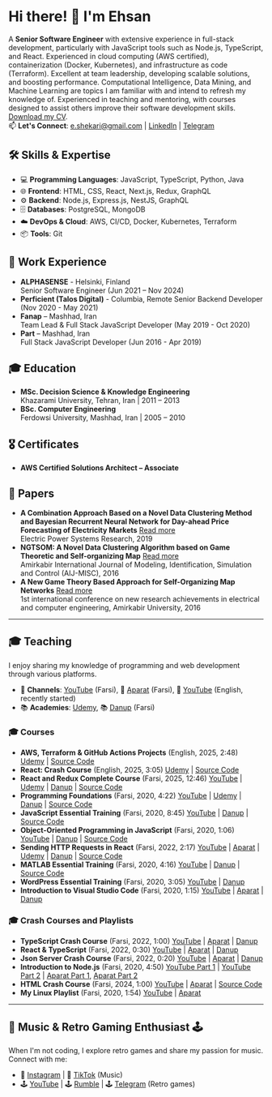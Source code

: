 # Hi there! 👋 I'm Ehsan
A **Senior Software Engineer** with extensive experience in full-stack development, particularly with JavaScript tools such as Node.js, TypeScript, and React. Experienced in cloud computing (AWS certified), containerization (Docker, Kubernetes), and infrastructure as code (Terraform). Excellent at team leadership, developing scalable solutions, and boosting performance. Computational Intelligence, Data Mining, and Machine Learning are topics I am familiar with and intend to refresh my knowledge of. Experienced in teaching and mentoring, with courses designed to assist others improve their software development skills. [Download my CV](https://drive.google.com/file/d/1HZor8l0PEvMysKzaYU_3OOQsgRXACens/view?usp=sharing).    
📫 **Let's Connect**: e.shekari@gmail.com | [LinkedIn](https://www.linkedin.com/in/ehsan-shekari/) | [Telegram](https://t.me/shekariehsan) 

## 🛠️ Skills & Expertise
- 💻 **Programming Languages**: JavaScript, TypeScript, Python, Java 
- 🌐 **Frontend**: HTML, CSS, React, Next.js, Redux, GraphQL
- ⚙️ **Backend**: Node.js, Express.js, NestJS, GraphQL  
- 🗄️ **Databases**: PostgreSQL, MongoDB  
- ☁️ **DevOps & Cloud**: AWS, CI/CD, Docker, Kubernetes, Terraform
- 📦 **Tools**: Git  

## 💼 Work Experience
- **ALPHASENSE** - Helsinki, Finland  
  Senior Software Engineer (Jun 2021 – Nov 2024)  
- **Perficient (Talos Digital)** - Columbia, Remote
  Senior Backend Developer (Nov 2020 - May 2021)  
- **Fanap** – Mashhad, Iran  
  Team Lead & Full Stack JavaScript Developer (May 2019 - Oct 2020)  
- **Part** – Mashhad, Iran  
  Full Stack JavaScript Developer (Jun 2016 - Apr 2019)  

## 🎓 Education
- **MSc. Decision Science & Knowledge Engineering**  
  Khazarami University, Tehran, Iran | 2011 – 2013  
- **BSc. Computer Engineering**  
  Ferdowsi University, Mashhad, Iran | 2005 – 2010

## 🎖️ Certificates
- **AWS Certified Solutions Architect – Associate**

## 📄 Papers
- **A Combination Approach Based on a Novel Data Clustering Method and Bayesian Recurrent Neural Network for Day-ahead Price Forecasting of Electricity Markets**  [Read more](https://www.sciencedirect.com/science/article/abs/pii/S0378779618303961)  
  Electric Power Systems Research, 2019    
- **NGTSOM: A Novel Data Clustering Algorithm based on Game Theoretic and Self-organizing Map**  [Read more](http://miscj.aut.ac.ir/article_850.html)  
  Amirkabir International Journal of Modeling, Identification, Simulation and Control (AIJ-MISC), 2016   
- **A New Game Theory Based Approach for Self-Organizing Map Networks**  [Read more](https://www.civilica.com/Paper-CBCONF01-CBCONF01_1007=A-New-Game-Theory-Based-Approach-for-Self-Organizing-Map-Networks.html)  
  1st international conference on new research achievements in electrical and computer engineering, Amirkabir University, 2016  
  
---

## 🎓 Teaching
I enjoy sharing my knowledge of programming and web development through various platforms.
- 🎥 **Channels**: [YouTube](https://www.youtube.com/@EhsanShekari-fa) (Farsi), 🎥 [Aparat](https://www.aparat.com/ehsanshekari) (Farsi), 🎥 [YouTube](https://www.youtube.com/@EhsanShekari-en) (English, recently started)  
- 📚 **Academies**: [Udemy](https://www.udemy.com/user/ehsan-shekari-2/), 📚 [Danup](https://danup.ir/academy/e-shekari/) (Farsi)   

### 🎓 Courses 
- **AWS, Terraform & GitHub Actions Projects** (English, 2025, 2:48) [Udemy](https://www.udemy.com/course/aws-terraform-github-actions-projects-personal-website/?referralCode=686BF11FB5C307E33A8F) | [Source Code](https://github.com/ehsanshekari/aws-tf-gha-projects-personal-website)
- **React: Crash Course** (English, 2025, 3:05) [Udemy](https://www.udemy.com/course/react-the-crash-course/?referralCode=E8C90A2C9ED91B29F40B) | [Source Code](https://github.com/ehsanshekari/react-crash-course)
- **React and Redux Complete Course** (Farsi, 2025, 12:46) [YouTube](https://www.youtube.com/playlist?list=PLJgS5tlEopOJL_LgZLBWad27Pn09ozszF) | [Udemy](https://www.udemy.com/course/complete-react-redux-course/) | [Danup](https://danup.ir/courses/react-and-redux-complete-course/) | [Source Code](https://github.com/ehsanshekari/complete-react-redux-farsi-playlist)
- **Programming Foundations** (Farsi, 2020, 4:22) [YouTube](https://www.youtube.com/playlist?list=PLJgS5tlEopOKSM-6HKjub6bTpmb4IALda) | [Udemy](https://www.udemy.com/course/programming-foundations/) | [Danup](https://danup.ir/courses/programming-principles/) | [Source Code](https://github.com/ehsanshekari/programming-foundations-course)   
- **JavaScript Essential Training** (Farsi, 2020, 8:45) [YouTube](https://www.youtube.com/playlist?list=PLJgS5tlEopOK3p6qU7kI-ineY0FdnYdwS) | [Danup](https://danup.ir/courses/javascript-essential-training/) | [Source Code](https://github.com/ehsanshekari/javascript-essential-training)
- **Object-Oriented Programming in JavaScript** (Farsi, 2020, 1:06) [YouTube](https://www.youtube.com/playlist?list=PLJgS5tlEopOIbG2H7lgG_ZRPoaysfJMHy) | [Danup](https://danup.ir/courses/oop-in-js/) | [Source Code](https://github.com/ehsanshekari/OOP-JS-Course)
- **Sending HTTP Requests in React** (Farsi, 2022, 2:17) [YouTube](https://www.youtube.com/playlist?list=PLJgS5tlEopOL2pXn92TbDiT1XdWvi-0gZ) | [Aparat](https://www.aparat.com/v/lme88e8) | [Udemy](https://www.udemy.com/course/sending-requests-in-react/) | [Danup](https://danup.ir/courses/sending-requests-in-react/) | [Source Code](https://github.com/ehsanshekari/quotes-example)  
- **MATLAB Essential Training** (Farsi, 2020, 4:16) [YouTube](https://www.youtube.com/playlist?list=PLJgS5tlEopOKZLCukZ47DXOLU7nMPK_nq) | [Danup](https://danup.ir/courses/matlab-primary-tutorial/) | [Source Code](https://github.com/ehsanshekari/matlab-essential-training)
- **WordPress Essential Training** (Farsi, 2020, 3:05) [YouTube](https://www.youtube.com/playlist?list=PLJgS5tlEopOLH5dc-NGx527YJnzLcKLO_) | [Danup](https://danup.ir/courses/how-to-make-a-wordpress-website/)
- **Introduction to Visual Studio Code** (Farsi, 2020, 1:15) [YouTube](https://www.youtube.com/playlist?list=PLJgS5tlEopOLBEtSzmLydEcq6AbtyHmkX) | [Aparat](https://www.aparat.com/v/3kH6A) | [Danup](https://danup.ir/courses/visual-studio-code/)

 ### 🎓 Crash Courses and Playlists  
- **TypeScript Crash Course** (Farsi, 2022, 1:00) [YouTube](https://www.youtube.com/watch?v=eesRuVH-YN8&list=PLJgS5tlEopOIiRPPXq9woSLjl79912-Fw&index=1) | [Aparat](https://www.aparat.com/v/i357o9h) | [Danup](https://danup.ir/courses/typescript-for-beginners)  
- **React & TypeScript** (Farsi, 2022, 0:30) [YouTube](https://www.youtube.com/watch?v=gS2H7OEAuHw&list=PLJgS5tlEopOIiRPPXq9woSLjl79912-Fw&index=2) | [Aparat](https://www.aparat.com/v/o579uhn) | [Danup](https://danup.ir/courses/typescript-for-beginners) 
- **Json Server Crash Course** (Farsi, 2022, 0:20) [YouTube](https://www.youtube.com/watch?v=jtqRr8CXHnU&list=PLJgS5tlEopOIiRPPXq9woSLjl79912-Fw&index=3) | [Aparat](https://www.aparat.com/v/NpRa9) | [Danup](https://danup.ir/courses/json-server/)
- **Introduction to Node.js** (Farsi, 2020, 4:50) [YouTube Part 1](https://www.youtube.com/watch?v=duz1q7_aE8s&list=PLJgS5tlEopOIiRPPXq9woSLjl79912-Fw&index=6) | [YouTube Part 2](https://www.youtube.com/watch?v=kbZ494j4JrY&list=PLJgS5tlEopOIiRPPXq9woSLjl79912-Fw&index=7) | [Aparat Part 1](https://www.aparat.com/v/i80lixr), [Aparat Part 2](https://www.aparat.com/v/xwWpv)     
- **HTML Crash Course** (Farsi, 2024, 1:00) [YouTube](https://www.youtube.com/watch?v=o628EHQ1SkY&list=PLJgS5tlEopOIiRPPXq9woSLjl79912-Fw&index=4) | [Aparat](https://www.aparat.com/v/i357o9h) | [Source Code](https://github.com/ehsanshekari/html-crash-course)   
- **My Linux Playlist** (Farsi, 2020, 1:54) [YouTube](https://www.youtube.com/watch?v=zY5OVIdPuGM&list=PLJgS5tlEopOIiRPPXq9woSLjl79912-Fw&index=8) | [Aparat](https://www.aparat.com/v/I0Ssx)  

---

## 🎵 Music & Retro Gaming Enthusiast 🕹️
When I'm not coding, I explore retro games and share my passion for music. Connect with me:

- 🎵 [Instagram](https://www.instagram.com/forgotten.unlocked) | 🎵 [TikTok](https://www.tiktok.com/@forgotten.unlocked) (Music)  
- 🕹️ [YouTube](https://www.youtube.com/@ForgottenUnlocked) | 🕹️ [Rumble](https://rumble.com/c/c-6778939) | 🕹️ [Telegram](https://t.me/forgotten_unlocked) (Retro games)

